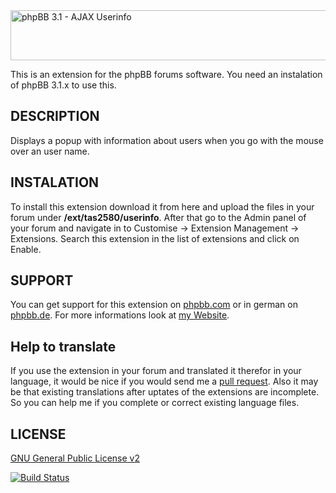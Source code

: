 <img src="https://tas2580.net/downloads/phpbb-ajax-userinfo/image.png" width="600" height="80" alt="phpBB 3.1 - AJAX Userinfo" />

This is an extension for the phpBB forums software. You need an instalation of phpBB 3.1.x to use this.

DESCRIPTION
-------
Displays a popup with information about users when you go with the mouse over an user name.

INSTALATION
----------
To install this extension download it from here and upload the files in your forum under <b>/ext/tas2580/userinfo</b>.
After that go to the Admin panel of your forum and navigate in to Customise -> Extension Management -> Extensions. Search
this extension in the list of extensions and click on Enable.

SUPPORT
-------
You can get support for this extension on <a href="https://www.phpbb.com/community/viewtopic.php?f=456&t=2319121">phpbb.com</a>
or in german on <a href="https://www.phpbb.de/community/viewtopic.php?f=149&t=234605">phpbb.de</a>. For more informations look at
<a href="https://tas2580.net/downloads/phpbb-ajax-userinfo/">my Website</a>.

Help to translate
-----------------
If you use the extension in your forum and translated it therefor in your language, it would be nice if you would send me a <a href="https://help.github.com/articles/using-pull-requests/">pull request</a>. Also it may be that existing translations after uptates of the extensions are incomplete. So you can help me if you complete or correct existing language files.

LICENSE
-------
<a href="http://opensource.org/licenses/gpl-2.0.php">GNU General Public License v2</a>

[![Build Status](https://travis-ci.org/tas2580/userinfo.svg?branch=master)](https://travis-ci.org/tas2580/userinfo)
